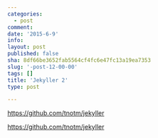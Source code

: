 ```yaml
---
categories:
  - post
comment: 
date: '2015-6-9'
info: 
layout: post
published: false
sha: 8df66be3652fab5564cf4fc6e47fc13a19ea7353
slug: '-post-12-00-00'
tags: []
title: 'Jekyller 2'
type: post

---
```




https://github.com/tnotm/jekyller

https://github.com/tnotm/jekyller